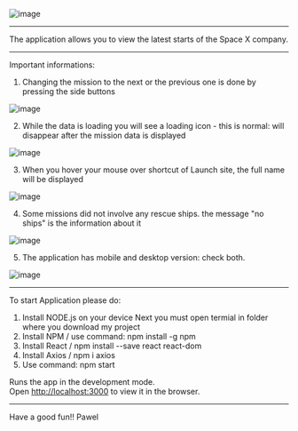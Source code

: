 ![image](https://user-images.githubusercontent.com/78322363/139315758-79afcfd0-eb82-4b71-80ce-3e0118476cc2.png)

****


The application allows you to view the latest starts of the Space X company.




****

Important informations: 

1. Changing the mission to the next or the previous one is done by pressing the side buttons

![image](https://user-images.githubusercontent.com/78322363/139317855-47235bb3-8cbe-48d8-9577-6ae3552ced1f.png)


2. While the data is loading you will see a loading icon - this is normal: will disappear after the mission data is displayed

![image](https://user-images.githubusercontent.com/78322363/139318438-7ab8f4ed-3c2e-411f-85d3-1346e826301e.png)


3. When you hover your mouse over shortcut of Launch site, the full name will be displayed

![image](https://user-images.githubusercontent.com/78322363/139320331-d9a12418-7e81-478a-9502-9e3a472000df.png)


4. Some missions did not involve any rescue ships. the message "no ships" is the information about it

![image](https://user-images.githubusercontent.com/78322363/139320586-9628ada3-1abd-431d-b31e-b9eda8169f37.png)


5. The application has mobile and desktop version: check both.

![image](https://user-images.githubusercontent.com/78322363/139315650-9245beba-deaa-4cb8-a348-d0767d437324.png)


****
To start Application please do:
1. Install NODE.js on your device
Next you must open termial in folder where you download my project
3. Install NPM / use command: npm install -g npm
4. Install React / npm install --save react react-dom
5. Install Axios / npm i axios
6. Use command: npm start

Runs the app in the development mode.\
Open [http://localhost:3000](http://localhost:3000) to view it in the browser.
****


Have a good fun!!
Pawel


